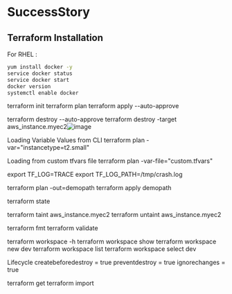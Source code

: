 # SuccessStory

## Terraform Installation

For RHEL :
```sh
yum install docker -y   
service docker status
service docker start
docker version
systemctl enable docker
```

terraform init
terraform plan
terraform apply --auto-approve

terraform destroy --auto-approve
terraform destroy -target aws_instance.myec2![image](https://user-images.githubusercontent.com/32792363/178094835-1b92451a-45bf-41b4-ad4c-cffb6d41c12b.png)

Loading Variable Values from CLI
terraform plan -var="instancetype=t2.small"

Loading from custom tfvars file
terraform plan -var-file="custom.tfvars"

export TF_LOG=TRACE
export TF_LOG_PATH=/tmp/crash.log

terraform plan -out=demopath
terraform apply demopath

terraform state

terraform taint aws_instance.myec2
terraform untaint aws_instance.myec2

terraform fmt
terraform validate

terraform workspace -h
terraform workspace show
terraform workspace new dev
terraform workspace list
terraform workspace select dev

Lifecycle
createbeforedestroy = true
preventdestroy = true
ignorechanges = true

terraform get
terraform import
```
